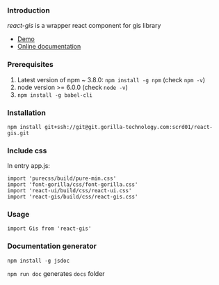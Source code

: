 ### Introduction
*react-gis* is a wrapper react component for gis library
 *  [Demo](http://172.18.0.166:8198)
 *  [Online documentation](http://172.18.0.166:8198)

### Prerequisites
1. Latest version of npm ~ 3.8.0: `npm install -g npm` (check `npm -v`)  
2. node version >= 6.0.0 (check `node -v`)  
3. `npm install -g babel-cli`  
  
### Installation
`npm install git+ssh://git@git.gorilla-technology.com:scrd01/react-gis.git`

### Include css
In entry app.js:
```
import 'purecss/build/pure-min.css'
import 'font-gorilla/css/font-gorilla.css'
import 'react-ui/build/css/react-ui.css'
import 'react-gis/build/css/react-gis.css'
```

### Usage
`import Gis from 'react-gis'`


### Documentation generator
`npm install -g jsdoc` 

`npm run doc` generates `docs` folder

